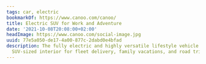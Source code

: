 ```yaml
---
tags: car, electric
bookmarkOf: https://www.canoo.com/canoo/
title: Electric SUV for Work and Adventure
date: '2021-10-08T20:08:00+02:00'
headImage: https://www.canoo.com/social-image.jpg
uuid: 77e5a050-de17-4a00-877c-2dabd0e4bfad
description: The fully electric and highly versatile lifestyle vehicle provides an
  SUV-sized interior for fleet delivery, family vacations, and road trips.
---
```


